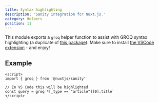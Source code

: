 ```yaml
---
title: Syntax highlighting
description: 'Sanity integration for Nuxt.js.'
category: Helpers
position: 11
---
```


This module exports a `groq` helper function to assist with GROQ syntax highlighting (a duplicate of [this package](https://github.com/sanity-io/sanity/tree/next/packages/groq)). Make sure to install [the VSCode extension](https://github.com/sanity-io/vscode-sanity) - and enjoy!

## Example

```vue
<script>
import { groq } from '@nuxtjs/sanity'

// In VS Code this will be highlighted
const query = groq`*[_type == "article"][0].title`
</script>
```
